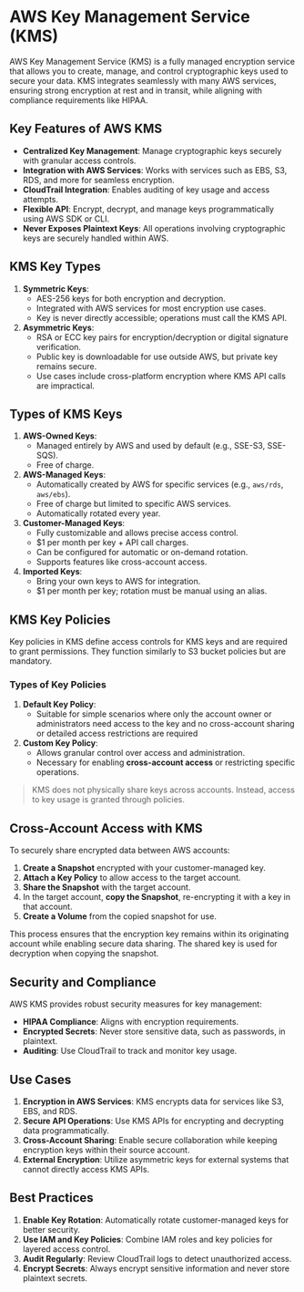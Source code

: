 # AWS Key Management Service (KMS)

AWS Key Management Service (KMS) is a fully managed encryption service that allows you to create, manage, and control cryptographic keys used to secure your data. KMS integrates seamlessly with many AWS services, ensuring strong encryption at rest and in transit, while aligning with compliance requirements like HIPAA.

## Key Features of AWS KMS

- **Centralized Key Management**: Manage cryptographic keys securely with granular access controls.
- **Integration with AWS Services**: Works with services such as EBS, S3, RDS, and more for seamless encryption.
- **CloudTrail Integration**: Enables auditing of key usage and access attempts.
- **Flexible API**: Encrypt, decrypt, and manage keys programmatically using AWS SDK or CLI.
- **Never Exposes Plaintext Keys**: All operations involving cryptographic keys are securely handled within AWS.

## KMS Key Types

1. **Symmetric Keys**:
    - AES-256 keys for both encryption and decryption.
    - Integrated with AWS services for most encryption use cases.
    - Key is never directly accessible; operations must call the KMS API.
2. **Asymmetric Keys**:
    - RSA or ECC key pairs for encryption/decryption or digital signature verification.
    - Public key is downloadable for use outside AWS, but private key remains secure.
    - Use cases include cross-platform encryption where KMS API calls are impractical.

## Types of KMS Keys

1. **AWS-Owned Keys**:
    - Managed entirely by AWS and used by default (e.g., SSE-S3, SSE-SQS).
    - Free of charge.
2. **AWS-Managed Keys**:
    - Automatically created by AWS for specific services (e.g., `aws/rds`, `aws/ebs`).
    - Free of charge but limited to specific AWS services.
    - Automatically rotated every year.
3. **Customer-Managed Keys**:
    - Fully customizable and allows precise access control.
    - $1 per month per key + API call charges.
    - Can be configured for automatic or on-demand rotation.
    - Supports features like cross-account access.
4. **Imported Keys**:
    - Bring your own keys to AWS for integration.
    - $1 per month per key; rotation must be manual using an alias.

## KMS Key Policies

Key policies in KMS define access controls for KMS keys and are required to grant permissions. They function similarly to S3 bucket policies but are mandatory.

### Types of Key Policies

1. **Default Key Policy**:
    - Suitable for simple scenarios where only the account owner or administrators need access to the key and no cross-account sharing or detailed access restrictions are required
2. **Custom Key Policy**:
    - Allows granular control over access and administration.
    - Necessary for enabling **cross-account access** or restricting specific operations.

> KMS does not physically share keys across accounts. Instead, access to key usage is granted through policies.

## Cross-Account Access with KMS

To securely share encrypted data between AWS accounts:

1. **Create a Snapshot** encrypted with your customer-managed key.
2. **Attach a Key Policy** to allow access to the target account.
3. **Share the Snapshot** with the target account.
4. In the target account, **copy the Snapshot**, re-encrypting it with a key in that account.
5. **Create a Volume** from the copied snapshot for use.

This process ensures that the encryption key remains within its originating account while enabling secure data sharing. The shared key is used for decryption when copying the snapshot.

## Security and Compliance

AWS KMS provides robust security measures for key management:

- **HIPAA Compliance**: Aligns with encryption requirements.
- **Encrypted Secrets**: Never store sensitive data, such as passwords, in plaintext.
- **Auditing**: Use CloudTrail to track and monitor key usage.

## Use Cases

1. **Encryption in AWS Services**: KMS encrypts data for services like S3, EBS, and RDS.
2. **Secure API Operations**: Use KMS APIs for encrypting and decrypting data programmatically.
3. **Cross-Account Sharing**: Enable secure collaboration while keeping encryption keys within their source account.
4. **External Encryption**: Utilize asymmetric keys for external systems that cannot directly access KMS APIs.

## Best Practices

1. **Enable Key Rotation**: Automatically rotate customer-managed keys for better security.
2. **Use IAM and Key Policies**: Combine IAM roles and key policies for layered access control.
3. **Audit Regularly**: Review CloudTrail logs to detect unauthorized access.
4. **Encrypt Secrets**: Always encrypt sensitive information and never store plaintext secrets.
